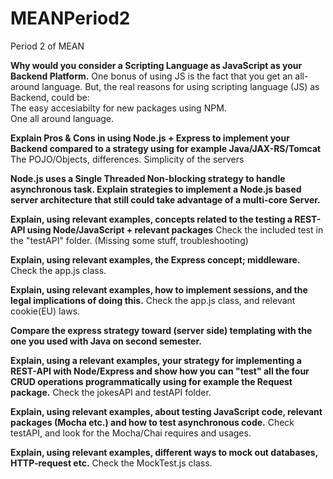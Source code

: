 # MEANPeriod2
Period 2 of MEAN

<strong>Why would you consider a Scripting Language as JavaScript as your Backend Platform.</strong>
One bonus of using JS is the fact that you get an all-around language. But, the real reasons for using scripting language (JS) as Backend, could be: <br>
The easy accesiabilty for new packages using NPM.<br>
One all around language.

<strong>Explain Pros & Cons in using Node.js + Express to implement your Backend compared to a strategy using for
example Java/JAX-RS/Tomcat</strong>
The POJO/Objects, differences.
Simplicity of the servers

<strong>Node.js uses a Single Threaded Non-blocking strategy to handle asynchronous task. Explain strategies to
implement a Node.js based server architecture that still could take advantage of a multi-core Server.</strong>


<strong>Explain, using relevant examples, concepts related to the testing a REST-API using Node/JavaScript +
relevant packages</strong> 
Check the included test in the "testAPI" folder. (Missing some stuff, troubleshooting)

<strong>Explain, using relevant examples, the Express concept; middleware.</strong>
Check the app.js class.

<strong>Explain, using relevant examples, how to implement sessions, and the legal implications of doing this.</strong>
Check the app.js class, and relevant cookie(EU) laws.

<strong>Compare the express strategy toward (server side) templating with the one you used with Java on second
semester.</strong>

<strong>Explain, using a relevant examples, your strategy for implementing a REST-API with Node/Express and show
how you can "test" all the four CRUD operations programmatically using for example the Request package.</strong>
Check the jokesAPI and testAPI folder.

<strong>Explain, using relevant examples, about testing JavaScript code, relevant packages (Mocha etc.) and how to
test asynchronous code.</strong>
Check testAPI, and look for the Mocha/Chai requires and usages.

<strong>Explain, using relevant examples, different ways to mock out databases, HTTP-request etc.</strong>
Check the MockTest.js class. 
